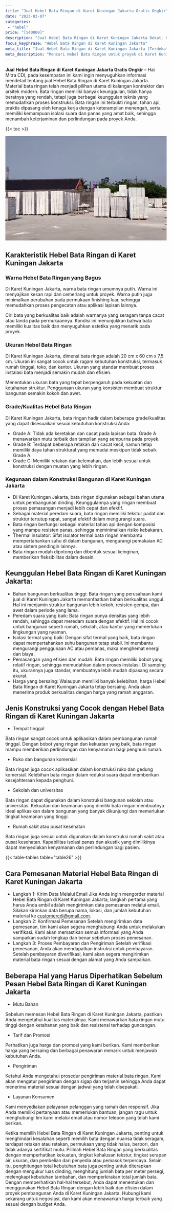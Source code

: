 ```yaml
---
title: "Jual Hebel Bata Ringan di Karet Kuningan Jakarta Gratis Ongkir"
date: "2023-03-07"
categories:
 - "hebel"
price: "[540000]"
description: "Jual Hebel Bata Ringan di Karet Kuningan Jakarta Dekat. Hebel Bata Ringan ini sering dipakai dalam proyek pembangunan sebagai material dinding yang tahan lama dan berkualitas. Kontak kami untuk mendapatkan informasi lebih lanjut."
focus_keyphrase: "Hebel Bata Ringan di Karet Kuningan Jakarta"
meta_title: "Jual Hebel Bata Ringan di Karet Kuningan Jakarta [Terdekat] - CDI"
meta_description: "Mencari Hebel Bata Ringan untuk proyek di Karet Kuningan Jakarta? Kami menawarkan Hebel Bata Ringan berkualitas untuk material dinding. Dapatkan penawaran terbaik sekarang."
---
```


**Jual Hebel Bata Ringan di Karet Kuningan Jakarta Gratis Ongkir** – Hai Mitra CDI, pada kesempatan ini kami ingin menyuguhkan informasi mendetail tentang jual Hebel Bata Ringan di Karet Kuningan Jakarta. Material bata ringan telah menjadi pilihan utama di kalangan kontraktor dan arsitek modern. Bata ringan memiliki banyak keunggulan, tidak hanya beratnya yang rendah, tetapi juga berbagai keunggulan teknis yang memudahkan proses konstruksi. Bata ringan ini terbukti ringan, tahan api, praktis dipasang oleh tenaga kerja dengan keterampilan menengah, serta memiliki kemampuan isolasi suara dan panas yang amat baik, sehingga menambah keterjaminan dan perlindungan pada proyek Anda.

{{< toc >}}

![Jual Hebel Bata Ringan di Karet Kuningan Jakarta Gratis Ongkir](/images/hebel/hebel-bataringan-06.jpg)

## Karakteristik Hebel Bata Ringan di Karet Kuningan Jakarta

### Warna Hebel Bata Ringan yang Bagus

Di Karet Kuningan Jakarta, warna bata ringan umumnya putih. Warna ini menyajikan kesan rapi dan cemerlang untuk proyek. Warna putih juga minimalkan perubahan pada permukaan finishing luar, sehingga memudahkan proses pengecatan atau aplikasi lapisan lainnya.

Ciri bata yang berkualitas baik adalah warnanya yang seragam tanpa cacat atau tanda pada permukaannya. Kondisi ini menunjukkan bahwa bata memiliki kualitas baik dan menyuguhkan estetika yang menarik pada proyek.

### Ukuran Hebel Bata Ringan

Di Karet Kuningan Jakarta, dimensi bata ringan adalah 20 cm x 60 cm x 7,5 cm. Ukuran ini sangat cocok untuk ragam kebutuhan konstruksi, termasuk rumah tinggal, toko, dan kantor. Ukuran yang standar membuat proses instalasi bata menjadi semakin mudah dan efisien.

Menentukan ukuran bata yang tepat berpengaruh pada kekuatan dan ketahanan struktur. Penggunaan ukuran yang konsisten membuat struktur bangunan semakin kokoh dan awet.

### Grade/Kualitas Hebel Bata Ringan

Di Karet Kuningan Jakarta, bata ringan hadir dalam beberapa grade/kualitas yang dapat disesuaikan sesuai kebutuhan konstruksi Anda:

*   Grade A: Tidak ada keretakan dan cacat pada lapisan bata. Grade A menawarkan mutu terbaik dan tampilan yang sempurna pada proyek.
*   Grade B: Terdapat beberapa retakan dan cacat kecil, namun tetap memiliki daya tahan struktural yang memadai meskipun tidak sebaik Grade A.
*   Grade C: Memiliki retakan dan kelemahan, dan lebih sesuai untuk konstruksi dengan muatan yang lebih ringan.

### Kegunaan dalam Konstruksi Bangunan di Karet Kuningan Jakarta

*   Di Karet Kuningan Jakarta, bata ringan digunakan sebagai bahan utama untuk pembangunan dinding. Keunggulannya yang ringan membuat proses pemasangan menjadi lebih cepat dan efektif.
*   Sebagai material peredam suara, bata ringan memiliki tekstur padat dan struktur tertutup rapat, sangat efektif dalam mengurangi suara.
*   Bata ringan berfungsi sebagai material tahan api dengan komposisi yang mampu resisten panas, sehingga meminimalkan risiko kebakaran.
*   Thermal insulator: Sifat isolator termal bata ringan membantu mempertahankan suhu di dalam bangunan, mengurangi pemakaian AC atau sistem pendingin lainnya.
*   Bata ringan mudah dipotong dan dibentuk sesuai keinginan, memberikan fleksibilitas dalam desain.

## Keunggulan Hebel Bata Ringan di Karet Kuningan Jakarta:

*   Bahan bangunan berkualitas tinggi: Bata ringan yang perusahaan kami jual di Karet Kuningan Jakarta memanfaatkan bahan berkualitas unggul. Hal ini menjamin struktur bangunan lebih kokoh, resisten gempa, dan awet dalam periode yang lama.
*   Peredam suara yang baik: Bata ringan punya densitas yang lebih rendah, sehingga dapat meredam suara dengan efektif. Hal ini cocok untuk bangunan seperti rumah, sekolah, atau kantor yang memerlukan lingkungan yang nyaman.
*   Isolasi termal yang baik: Dengan sifat termal yang baik, bata ringan dapat mempertahankan suhu bangunan tetap stabil. Ini membantu mengurangi penggunaan AC atau pemanas, maka menghemat energi dan biaya.
*   Pemasangan yang efisien dan mudah: Bata ringan memiliki bobot yang relatif ringan, sehingga memudahkan dalam proses instalasi. Di samping itu, ukurannya juga standar, membuatnya lebih mudah dipasang secara akurat.
*   Harga yang bersaing: Walaupun memiliki banyak kelebihan, harga Hebel Bata Ringan di Karet Kuningan Jakarta tetap bersaing. Anda akan menerima produk berkualitas dengan harga yang ramah anggaran.

## Jenis Konstruksi yang Cocok dengan Hebel Bata Ringan di Karet Kuningan Jakarta

*   Tempat tinggal

Bata ringan sangat cocok untuk aplikasikan dalam pembangunan rumah tinggal. Dengan bobot yang ringan dan kekuatan yang baik, bata ringan mampu memberikan perlindungan dan kenyamanan bagi penghuni rumah.
*   Ruko dan bangunan komersial

Bata ringan juga cocok aplikasikan dalam konstruksi ruko dan gedung komersial. Kelebihan bata ringan dalam reduksi suara dapat memberikan kesejahteraan kepada penghuni.
*   Sekolah dan universitas

Bata ringan dapat digunakan dalam konstruksi bangunan sekolah atau universitas. Kekuatan dan keamanan yang dimiliki bata ringan membuatnya ideal aplikasikan dalam bangunan yang banyak dikunjungi dan memerlukan tingkat keamanan yang tinggi.
*   Rumah sakit atau pusat kesehatan

Bata ringan juga sesuai untuk digunakan dalam konstruksi rumah sakit atau pusat kesehatan. Kapabilitas isolasi panas dan akustik yang dimilikinya dapat menyediakan kenyamanan dan perlindungan bagi pasien.

{{< table-tables table="table26" >}}

## Cara Pemesanan Material Hebel Bata Ringan di Karet Kuningan Jakarta

*   Langkah 1: Kirim Data Melalui Email
Jika Anda ingin mengorder material Hebel Bata Ringan di Karet Kuningan Jakarta, langkah pertama yang harus Anda ambil adalah mengirimkan data pemesanan melalui email. Silakan kirimkan data berupa nama, lokasi, dan jumlah kebutuhan material ke customercdi@gmail.com.
*   Langkah 2: Konfirmasi Pemesanan
Setelah mengirimkan data pemesanan, tim kami akan segera menghubungi Anda untuk melakukan verifikasi. Kami akan memastikan semua informasi yang Anda sampaikan sudah lengkap dan benar sebelum proses pemesanan.
*   Langkah 3: Proses Pembayaran dan Pengiriman
Setelah verifikasi pemesanan, Anda akan mendapatkan instruksi untuk pembayaran. Setelah pembayaran diverifikasi, kami akan segera mengirimkan material bata ringan sesuai dengan alamat yang Anda sampaikan.

## Beberapa Hal yang Harus Diperhatikan Sebelum Pesan Hebel Bata Ringan di Karet Kuningan Jakarta

*   Mutu Bahan

Sebelum memesan Hebel Bata Ringan di Karet Kuningan Jakarta, pastikan Anda mengetahui kualitas materialnya. Kami menawarkan bata ringan mutu tinggi dengan ketahanan yang baik dan resistensi terhadap guncangan.
*   Tarif dan Promosi

Perhatikan juga harga dan promosi yang kami berikan. Kami memberikan harga yang bersaing dan berbagai penawaran menarik untuk menjawab kebutuhan Anda.
*   Pengiriman

Ketahui Anda mengetahui prosedur pengiriman material bata ringan. Kami akan mengatur pengiriman dengan sigap dan terjamin sehingga Anda dapat menerima material sesuai dengan jadwal yang telah disepakati.
*   Layanan Konsumen

Kami menyediakan pelayanan pelanggan yang ramah dan responsif. Jika Anda memiliki pertanyaan atau memerlukan bantuan, jangan ragu untuk menghubungi tim kami melalui email atau nomor telepon yang telah kami berikan.

Ketika memilih Hebel Bata Ringan di Karet Kuningan Jakarta, penting untuk menghindari kesalahan seperti memilih bata dengan nuansa tidak seragam, terdapat retakan atau retakan, permukaan yang tidak halus, berpori, dan tidak adanya sertifikat mutu. Pilihlah Hebel Bata Ringan yang berkualitas dengan memperhatikan kekuatan, tingkat kehalusan tekstur, tingkat serapan air, ukuran, dan pembelian dari penyedia atau pemasok terpercaya. Selain itu, penghitungan total kebutuhan bata juga penting untuk diterapkan dengan mengukur luas dinding, menghitung jumlah bata per meter persegi, melengkapi kebutuhan tambahan, dan memperkirakan total jumlah bata. Dengan memperhatikan hal-hal tersebut, Anda dapat menentukan dan menggunakan Hebel Bata Ringan dengan lebih baik dan efisien dalam proyek pembangunan Anda di Karet Kuningan Jakarta. Hubungi kami sekarang untuk negosiasi, dan kami akan menawarkan harga terbaik yang sesuai dengan budget Anda.